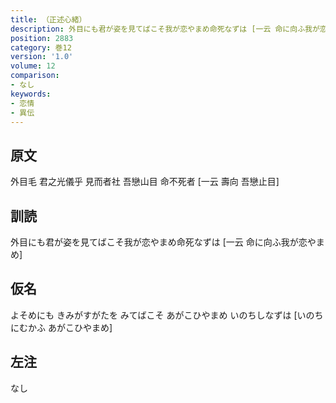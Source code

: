 ```yaml
---
title: （正述心緒）
description: 外目にも君が姿を見てばこそ我が恋やまめ命死なずは [一云 命に向ふ我が恋やまめ]
position: 2883
category: 巻12
version: '1.0'
volume: 12
comparison:
- なし
keywords:
- 恋情
- 異伝
---
```


## 原文

外目毛 君之光儀乎 見而者社 吾戀山目 命不死者 [一云 壽向 吾戀止目]

## 訓読

外目にも君が姿を見てばこそ我が恋やまめ命死なずは [一云 命に向ふ我が恋やまめ]

## 仮名

よそめにも きみがすがたを みてばこそ あがこひやまめ いのちしなずは [いのちにむかふ あがこひやまめ]

## 左注

なし
